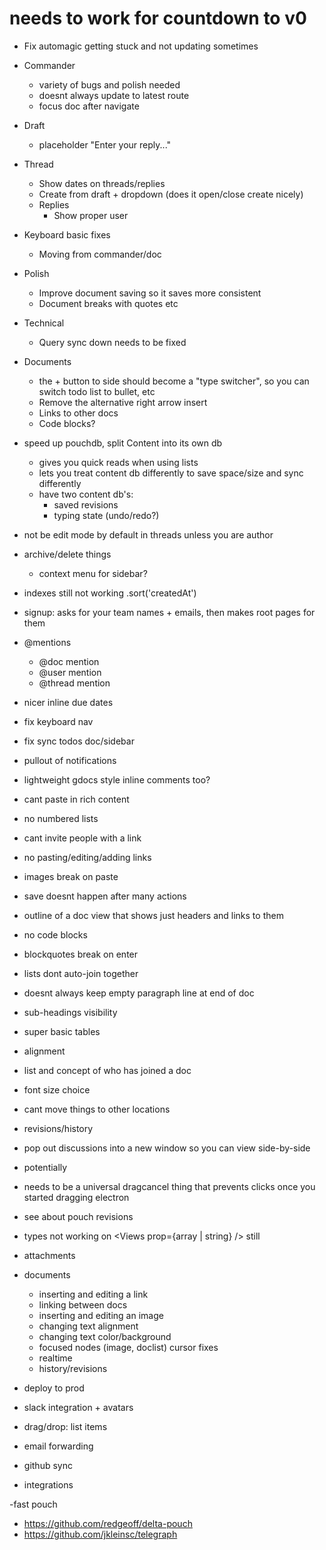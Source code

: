 # needs to work for countdown to v0
  - Fix automagic getting stuck and not updating sometimes
  - Commander
    - variety of bugs and polish needed
    - doesnt always update to latest route
    - focus doc after navigate
  - Draft
    - placeholder "Enter your reply..."
  - Thread
    - Show dates on threads/replies
    - Create from draft + dropdown (does it open/close create nicely)
    - Replies
      - Show proper user
  - Keyboard basic fixes
    - Moving from commander/doc
  - Polish
    - Improve document saving so it saves more consistent
    - Document breaks with quotes etc
  - Technical
    - Query sync down needs to be fixed
  - Documents
    - the + button to side should become a "type switcher", so you can switch todo list to bullet, etc
    - Remove the alternative right arrow insert
    - Links to other docs
    - Code blocks?

- speed up pouchdb, split Content into its own db
  - gives you quick reads when using lists
  - lets you treat content db differently to save space/size and sync differently
  - have two content db's:
    - saved revisions
    - typing state (undo/redo?)
- not be edit mode by default in threads unless you are author
- archive/delete things
  - context menu for sidebar?
- indexes still not working .sort('createdAt')
- signup: asks for your team names + emails, then makes root pages for them
- @mentions
  - @doc mention
  - @user mention
  - @thread mention
- nicer inline due dates
- fix keyboard nav
- fix sync todos doc/sidebar
- pullout of notifications
- lightweight gdocs style inline comments too?

- cant paste in rich content
- no numbered lists
- cant invite people with a link
- no pasting/editing/adding links
- images break on paste
- save doesnt happen after many actions
- outline of a doc view that shows just headers and links to them
- no code blocks
- blockquotes break on enter
- lists dont auto-join together
- doesnt always keep empty paragraph line at end of doc
- sub-headings visibility
- super basic tables
- alignment
- list and concept of who has joined a doc
- font size choice
- cant move things to other locations
- revisions/history
- pop out discussions into a new window so you can view side-by-side

- potentially
- needs to be a universal dragcancel thing that prevents clicks once you started dragging electron
- see about pouch revisions
- types not working on <Views prop={array | string} /> still

- attachments
- documents
  - inserting and editing a link
  - linking between docs
  - inserting and editing an image
  - changing text alignment
  - changing text color/background
  - focused nodes (image, doclist) cursor fixes
  - realtime
  - history/revisions
- deploy to prod
- slack integration + avatars
- drag/drop: list items
- email forwarding
- github sync
- integrations

-fast pouch
  - https://github.com/redgeoff/delta-pouch
  - https://github.com/jkleinsc/telegraph
